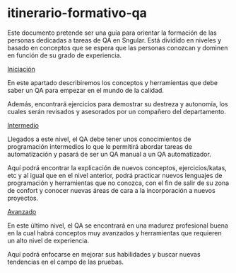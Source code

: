 # itinerario-formativo-qa

Este documento pretende ser una guía para orientar la formación de las personas dedicadas a tareas de QA en Sngular. Está dividido en niveles y basado en conceptos que se espera que las personas conozcan y dominen en función de su grado de experiencia.

[Iniciación](./Iniciacion/_index.md)

En este apartado describiremos los conceptos y herramientas que debe saber un QA para empezar en el mundo de la calidad.

Además, encontrará ejercicios para demostrar su destreza y autonomía, los cuales serán revisados y asesorados por un compañero del departamento.

[Intermedio](./Intermedio/_index.md)

Llegados a este nivel, el QA debe tener unos conocimientos de programación intermedios lo que le permitirá abordar tareas de automatización y pasará de ser un QA manual a un QA automatizador.

Aquí podrá encontrar la explicación de nuevos conceptos, ejercicios/katas, etc y al igual que en el nivel anterior, podrá practicar nuevos lenguajes de programación y herramientas que no conozca, con el fin de salir de su zona de confort y conocer nuevas áreas de cara a la incorporación a nuevos proyectos.

[Avanzado](./Avanzado/_index.md)

En este último nivel, el QA se encontrará en una madurez profesional buena en la cual habrá conceptos muy avanzados y herramientas que requieren un alto nivel de experiencia.

Aquí podrá enfocarse en mejorar sus habilidades y buscar nuevas tendencias en el campo de las pruebas.
